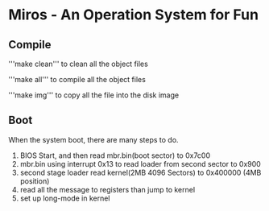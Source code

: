 # Miros - An Operation System for Fun
## Compile
'''make clean'''
to clean all the object files

'''make all'''
to compile all the object files

'''make img'''
to copy all the file into the disk image
## Boot
When the system boot, there are many steps to do.
1. BIOS Start, and then read mbr.bin(boot sector) to 0x7c00
2. mbr.bin using interrupt 0x13 to read loader from second sector to 0x900
3. second stage loader read kernel(2MB 4096 Sectors) to 0x400000 (4MB position)
4. read all the message to registers than jump to kernel
5. set up long-mode in kernel
